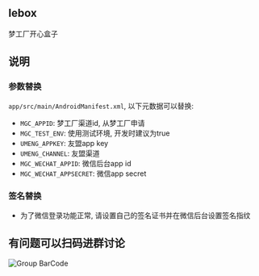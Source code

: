 ## lebox

梦工厂开心盒子

## 说明

### 参数替换

`app/src/main/AndroidManifest.xml`, 以下元数据可以替换:

* `MGC_APPID`: 梦工厂渠道id, 从梦工厂申请
* `MGC_TEST_ENV`: 使用测试环境, 开发时建议为true
* `UMENG_APPKEY`: 友盟app key
* `UMENG_CHANNEL`: 友盟渠道
* `MGC_WECHAT_APPID`: 微信后台app id
* `MGC_WECHAT_APPSECRET`: 微信app secret

### 签名替换

* 为了微信登录功能正常, 请设置自己的签名证书并在微信后台设置签名指纹

## 有问题可以扫码进群讨论

![Group BarCode](https://github.com/ztwireless/lebox/blob/master/group_barcode.jpg)